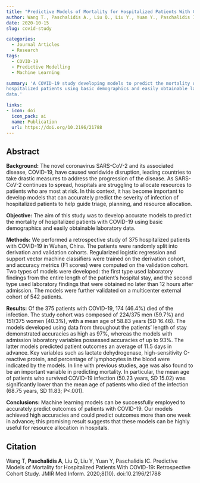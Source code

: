 ```yaml
---
title: "Predictive Models of Mortality for Hospitalized Patients With COVID-19: Retrospective Cohort Study"
author: Wang T., Paschalidis A., Liu Q., Liu Y., Yuan Y., Paschalidis I. C.
date: 2020-10-15
slug: covid-study

categories:
  - Journal Articles
  - Research
tags:
  - COVID-19
  - Predictive Modelling
  - Machine Learning

summary: 'A COVID-19 study developing models to predict the mortality of
hospitalized patients using basic demographics and easily obtainable laboratory
data.'

links:
- icon: doi
  icon_pack: ai
  name: Publication
  url: https://doi.org/10.2196/21788
---
```


## Abstract

**Background:**
The novel coronavirus SARS-CoV-2 and its associated disease, COVID-19, have
caused worldwide disruption, leading countries to take drastic measures to
address the progression of the disease. As SARS-CoV-2 continues to spread,
hospitals are struggling to allocate resources to patients who are most at risk.
In this context, it has become important to develop models that can accurately
predict the severity of infection of hospitalized patients to help guide triage,
planning, and resource allocation.

**Objective:**
The aim of this study was to develop accurate models to predict the mortality of
hospitalized patients with COVID-19 using basic demographics and easily
obtainable laboratory data.

**Methods:**
We performed a retrospective study of 375 hospitalized patients with COVID-19 in
Wuhan, China. The patients were randomly split into derivation and validation
cohorts. Regularized logistic regression and support vector machine classifiers
were trained on the derivation cohort, and accuracy metrics (F1 scores) were
computed on the validation cohort. Two types of models were developed: the first
type used laboratory findings from the entire length of the patient’s hospital
stay, and the second type used laboratory findings that were obtained no later
than 12 hours after admission. The models were further validated on a
multicenter external cohort of 542 patients.

**Results:**
Of the 375 patients with COVID-19, 174 (46.4%) died of the infection. The study
cohort was composed of 224/375 men (59.7%) and 151/375 women (40.3%), with a
mean age of 58.83 years (SD 16.46). The models developed using data from
throughout the patients’ length of stay demonstrated accuracies as high as 97%,
whereas the models with admission laboratory variables possessed accuracies of
up to 93%. The latter models predicted patient outcomes an average of 11.5 days
in advance. Key variables such as lactate dehydrogenase, high-sensitivity
C-reactive protein, and percentage of lymphocytes in the blood were indicated by
the models. In line with previous studies, age was also found to be an important
variable in predicting mortality. In particular, the mean age of patients who
survived COVID-19 infection (50.23 years, SD 15.02) was significantly lower than
the mean age of patients who died of the infection (68.75 years, SD 11.83;
P<.001).

**Conclusions:**
Machine learning models can be successfully employed to accurately predict
outcomes of patients with COVID-19. Our models achieved high accuracies and
could predict outcomes more than one week in advance; this promising result
suggests that these models can be highly useful for resource allocation in
hospitals.

## Citation

Wang T, **Paschalidis A**, Liu Q, Liu Y, Yuan Y, Paschalidis IC. Predictive
Models of Mortality for Hospitalized Patients With COVID-19: Retrospective
Cohort Study. JMIR Med Inform. 2020;8(10). doi:10.2196/21788

<!---
```bibtex
@article{wang_predictive_2020,
	title = {Predictive {Models} of {Mortality} for {Hospitalized} {Patients} {With} {COVID}-19: {Retrospective} {Cohort} {Study}},
	volume = {8},
	issn = {2291-9694},
	shorttitle = {Predictive {Models} of {Mortality} for {Hospitalized} {Patients} {With} {COVID}-19},
	url = {https://www.ncbi.nlm.nih.gov/pmc/articles/PMC7572117/},
	doi = {10.2196/21788},
	number = {10},
	urldate = {2021-04-07},
	journal = {JMIR Medical Informatics},
	author = {Wang, Taiyao and Paschalidis, Aris and Liu, Quanying and Liu, Yingxia and Yuan, Ye and Paschalidis, Ioannis Ch},
	month = oct,
	year = {2020},
	pmid = {33055061},
	pmcid = {PMC7572117},
}
```
--->
